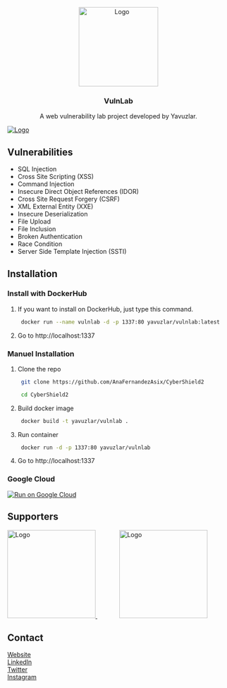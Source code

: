 <!-- PROJECT LOGO -->
<p align="center">
  <a href="https://siberyavuzlar.com">
    <img src="https://i.ibb.co/nDLHW7m/logomodern.png" alt="Logo" width="180" height="180">
  </a>

  <h3 align="center">VulnLab</h3> 

  <p align="center">
    A web vulnerability lab project developed by Yavuzlar.
  </p>
</p>

<a href="https://s10.gifyu.com/images/Animation387bbf064343cb3fe.gif">
    <img src="https://s10.gifyu.com/images/Animation387bbf064343cb3fe.gif" alt="Logo"  >
</a>

<!-- Vulnerabilities List -->
## Vulnerabilities

* SQL Injection
* Cross Site Scripting (XSS)
* Command Injection
* Insecure Direct Object References (IDOR)
* Cross Site Request Forgery (CSRF)
* XML External Entity (XXE)
* Insecure Deserialization
* File Upload
* File Inclusion
* Broken Authentication
* Race Condition
* Server Side Template Injection (SSTI)

<!-- Installation -->
## Installation

### Install with DockerHub

1. If you want to install on DockerHub, just type this command.
   ```sh
    docker run --name vulnlab -d -p 1337:80 yavuzlar/vulnlab:latest
   ```
2. Go to http://localhost:1337

### Manuel Installation

1. Clone the repo
   ```sh
    git clone https://github.com/AnaFernandezAsix/CyberShield2
   ```
   ```sh
    cd CyberShield2
   ```
2. Build docker image
   ```sh
    docker build -t yavuzlar/vulnlab .
   ```
3. Run container
   ```sh
    docker run -d -p 1337:80 yavuzlar/vulnlab
   ```
4. Go to http://localhost:1337

### Google Cloud

[![Run on Google Cloud](https://deploy.cloud.run/button.svg)](https://deploy.cloud.run/?git_repo=https://github.com/Yavuzlar/VulnLab)

<!-- SPONSOR -->

## Supporters
<a href="https://www.bakka.gov.tr/" style="margin-right:50px;">
    <img src="https://i.ibb.co/YXYdfQx/bakkalogo.png" alt="Logo" width="200" >
</a>
<a href="https://cyrops.com/">
    <img src="https://i.ibb.co/MV9HbNZ/Ba-l-ks-z-2.png" alt="Logo" width="200" >
</a>

<!-- CONTACT -->
## Contact

[Website](https://siberyavuzlar.com/) </br>
[Linkedln](https://www.linkedin.com/company/siberyavuzlar) <br>
[Twitter](https://twitter.com/siberyavuzlar) </br>
[Instagram](https://www.instagram.com/siberyavuzlar/)
